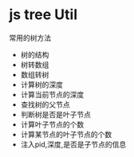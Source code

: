 
# js tree Util
常用的树方法

- 树的结构 
- 树转数组 
- 数组转树 
- 计算树的深度 
- 计算当前节点的深度
- 查找树的父节点 
- 判断树是否是叶子节点
- 计算叶子节点的个数
- 计算某节点的叶子节点的个数
- 注入pid,深度,是否是子节点的信息
